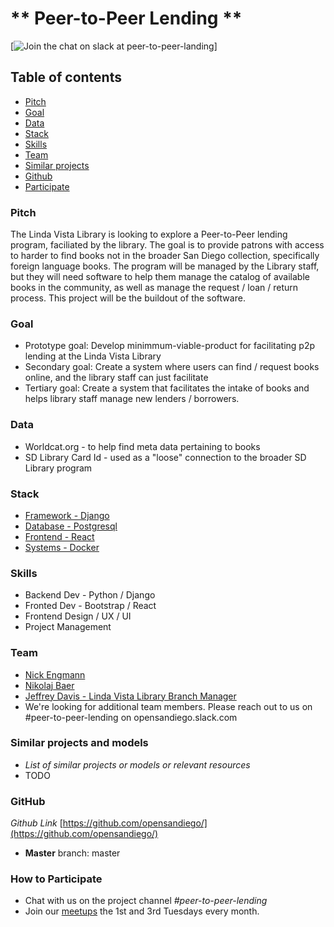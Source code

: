 # ** Peer-to-Peer Lending **

[![Join the chat on slack at **peer-to-peer-landing**](https://osd-slack-auto-invite.herokuapp.com/)]

## Table of contents
- [Pitch](#section_pitch "Pitch")
- [Goal](#section_goal "Goal")
- [Data](#section_data "Data")
- [Stack](#section_stack "Stack")
- [Skills](#section_skills "Skills")
- [Team](#section_team "team")
- [Similar projects](#section_similar "Similar projects")
- [Github](#section_github "Github")
- [Participate](#section_participate "How to Participate")

### <a name="section_pitch"></a>Pitch

The Linda Vista Library is looking to explore a Peer-to-Peer lending program, faciliated by the library. The goal is to provide patrons with access to harder to find books not in the broader San Diego collection, specifically foreign language books. The program will be managed by the Library staff, but they will need software to help them manage the catalog of available books in the community, as well as manage the request / loan / return process. This project will be the buildout of the software.

### <a name="section_goal"></a>Goal

- Prototype goal: Develop minimmum-viable-product for facilitating p2p lending at the Linda Vista Library 
- Secondary goal: Create a system where users can find / request books online, and the library staff can just facilitate
- Tertiary goal: Create a system that facilitates the intake of books and helps library staff manage new lenders / borrowers.

### <a name="section_data"></a>Data

- Worldcat.org - to help find meta data pertaining to books
- SD Library Card Id - used as a "loose" connection to the broader SD Library program 

### <a name="section_stack"></a>Stack

- [Framework - Django](https://djangoproject.com/ "Django")
- [Database - Postgresql](https://www.postgresql.org "Postgresql")
- [Frontend - React](https://reactjs.org/)
- [Systems - Docker](https://www.docker.com/)

### <a name="section_skills"></a>Skills

- Backend Dev - Python / Django
- Fronted Dev - Bootstrap / React
- Frontend Design / UX / UI
- Project Management

### <a name="section_team"></a>Team

- [Nick Engmann](https://github.com/NickEngmann)
- [Nikolaj Baer](https://github.com/nikolajbaer/)
- [Jeffrey Davis - Linda Vista Library Branch Manager](https://www.sandiego.gov/public-library/locations/linda-vista-library)
- We're looking for additional team members. Please reach out to us on #peer-to-peer-lending on opensandiego.slack.com

### <a name="section_similar"></a>Similar projects and models

- *List of similar projects or models or relevant resources*
- TODO

### <a name="section_github"></a>GitHub

*Github Link*
[https://github.com/opensandiego/](https://github.com/opensandiego/)

- **Master** branch: master

### <a name="section_participate"></a>How to Participate

- Chat with us on the project channel *#peer-to-peer-lending*
- Join our [meetups](http://www.meetup.com/Open-San-Diego) the 1st and 3rd Tuesdays every month.
